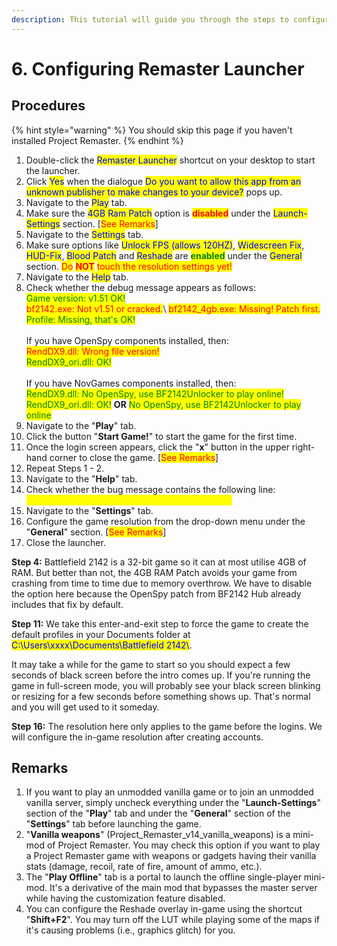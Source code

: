 ```yaml
---
description: This tutorial will guide you through the steps to configure Remaster Launcher.
---
```


# 6. Configuring Remaster Launcher

## Procedures

{% hint style="warning" %}
You should skip this page if you haven't installed Project Remaster.
{% endhint %}

1. Double-click the <mark style="color:blue;">Remaster Launcher</mark> shortcut on your desktop to start the launcher.
2. Click <mark style="color:blue;">Yes</mark> when the dialogue <mark style="color:blue;">Do you want to allow this app from an unknown publisher to make changes to your device?</mark> pops up.
3. Navigate to the <mark style="color:blue;">Play</mark> tab.
4. Make sure the <mark style="color:blue;">4GB Ram Patch</mark> option is <mark style="color:red;">**disabled**</mark> under the <mark style="color:blue;">Launch-Settings</mark> section. \[<mark style="color:red;">See Remarks</mark>]
5. Navigate to the <mark style="color:blue;">Settings</mark> tab.
6. Make sure options like <mark style="color:blue;">Unlock FPS (allows 120HZ)</mark>, <mark style="color:blue;">Widescreen Fix</mark>, <mark style="color:blue;">HUD-Fix</mark>, <mark style="color:blue;">Blood Patch</mark> and <mark style="color:blue;">Reshade</mark> are <mark style="color:green;">**enabled**</mark> under the <mark style="color:blue;">General</mark> section. <mark style="color:red;">Do</mark> <mark style="color:red;"></mark><mark style="color:red;">**NOT**</mark> <mark style="color:red;"></mark><mark style="color:red;">touch the resolution settings yet!</mark>
7. Navigate to the <mark style="color:blue;">Help</mark> tab.
8. Check whether the debug message appears as follows:\
   <mark style="color:green;">Game version: v1.51 OK!</mark>\
   <mark style="color:red;">bf2142.exe: Not v1.51 or cracked.</mark>\ <mark style="color:red;">bf2142\_4gb.exe: Missing! Patch first.</mark>\
   <mark style="color:green;">Profile: Missing, that's OK!</mark>\
   \
   If you have OpenSpy components installed, then:\
   <mark style="color:red;">RendDX9.dll: Wrong file version!</mark>\
   <mark style="color:green;">RendDX9\_ori.dll: OK!</mark>\
   \
   If you have NovGames components installed, then:\
   <mark style="color:green;">RendDX9.dll: No OpenSpy, use BF2142Unlocker to play online!</mark>\
   <mark style="color:green;">RendDX9\_ori.dll: OK!</mark> **OR** <mark style="color:green;">No OpenSpy, use BF2142Unlocker to play online</mark>
9. Navigate to the "**Play**" tab.&#x20;
10. Click the button "**Start Game!**" to start the game for the first time.
11. Once the login screen appears, click the "**x**" button in the upper right-hand corner to close the game. \[<mark style="color:red;">See Remarks</mark>]
12. Repeat Steps 1 - 2.
13. Navigate to the "**Help**" tab.
14. Check whether the bug message contains the following line:\
    <mark style="color:yellow;">Profile: Found, delete if stuck with a black screen.</mark>
15. Navigate to the "**Settings**" tab.
16. Configure the game resolution from the drop-down menu under the "**General**" section. \[<mark style="color:red;">See Remarks</mark>]
17. Close the launcher.

**Step 4:** Battlefield 2142 is a 32-bit game so it can at most utilise 4GB of RAM. But better than not, the 4GB RAM Patch avoids your game from crashing from time to time due to memory overthrow. We have to disable the option here because the OpenSpy patch from BF2142 Hub already includes that fix by default.

**Step 11:** We take this enter-and-exit step to force the game to create the default profiles in your Documents folder at <mark style="color:blue;">C:\Users\xxxx\Documents\Battlefield 2142\\</mark>.

It may take a while for the game to start so you should expect a few seconds of black screen before the intro comes up. If you're running the game in full-screen mode, you will probably see your black screen blinking or resizing for a few seconds before something shows up. That's normal and you will get used to it someday.

**Step 16:** The resolution here only applies to the game before the logins. We will configure the in-game resolution after creating accounts.

## Remarks

1. If you want to play an unmodded vanilla game or to join an unmodded vanilla server, simply uncheck everything under the "**Launch-Settings**" section of the "**Play**" tab and under the "**General**" section of the "**Settings**" tab before launching the game.
2. "**Vanilla weapons**" (Project\_Remaster\_v14\_vanilla\_weapons) is a mini-mod of Project Remaster. You may check this option if you want to play a Project Remaster game with weapons or gadgets having their vanilla stats (damage, recoil, rate of fire, amount of ammo, etc.).
3. The "**Play Offline**" tab is a portal to launch the offline single-player mini-mod. It's a derivative of the main mod that bypasses the master server while having the customization feature disabled.
4. You can configure the Reshade overlay in-game using the shortcut "**Shift+F2**". You may turn off the LUT while playing some of the maps if it's causing problems (i.e., graphics glitch) for you.
